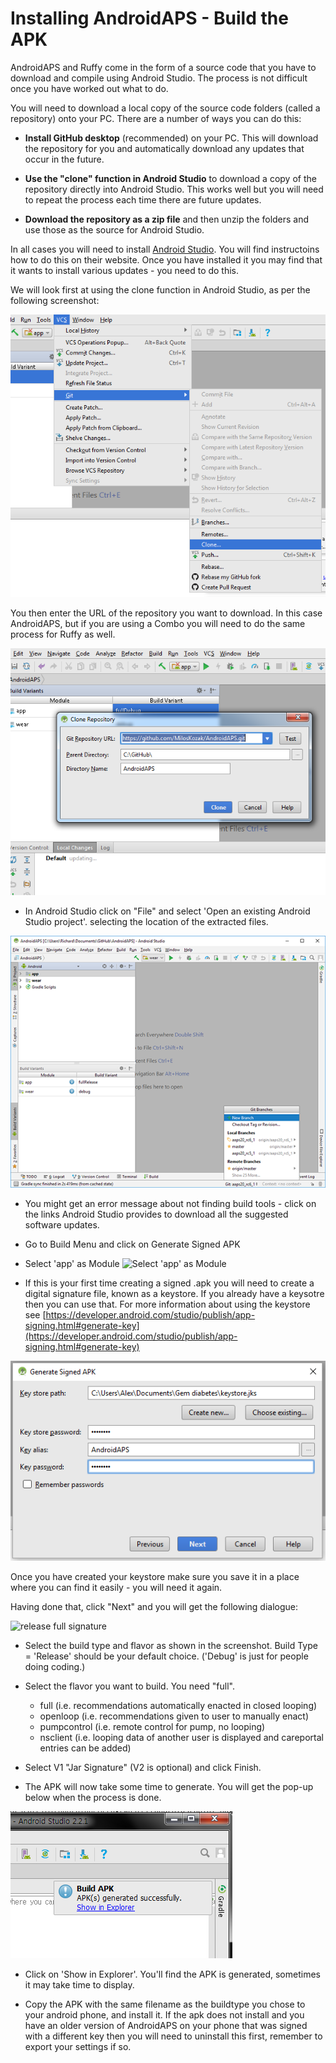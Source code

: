 # Installing AndroidAPS - Build the APK

AndroidAPS and Ruffy come in the form of a source code that you have to download and compile using Android Studio. The process is not difficult once you have worked out what to do.

You will need to download a local copy of the source code folders (called a repository) onto your PC. There are a number of ways you can do this:

* **Install GitHub desktop** (recommended) on your PC. This will download the repository for you and automatically download any updates that occur in the future. 

* **Use the "clone" function in Android Studio** to download a copy of the repository directly into Android Studio. This works well but you will need to repeat the process each time there are future updates.

* **Download the repository as a zip file** and then unzip the folders and use those as the source for Android Studio. 

In all cases you will need to install [Android Studio](https://developer.android.com/studio/install.html). You will find instructoins how to do this on their website. Once you have installed it you may find that it wants to install various updates - you need to do this.

We will look first at using the clone function in Android Studio, as per the following screenshot:

![](../images/Screenshot_git_clone.png)

You then enter the URL of the repository you want to download. In this case AndroidAPS, but if you are using a Combo you will need to do the same process for Ruffy as well.

![](../images/Screenshot_git_clone_2.png)


* In Android Studio click on "File" and select 'Open an existing Android Studio project'. selecting the location of the extracted files.

![](../images/androidstudio4.png)

* You might get an error message about not finding build tools - click on the links Android Studio provides to download all the suggested software updates.
 
* Go to Build Menu and click on Generate Signed APK

* Select 'app' as Module
![Select 'app' as Module](https://user-images.githubusercontent.com/9692866/38299495-8885e446-37fa-11e8-9d19-cb05fd1bb506.png)

* If this is your first time creating a signed .apk you will need to create a digital signature file, known as a keystore. If you already have a keysotre then you can use that. For more information about using the keystore see [https://developer.android.com/studio/publish/app-signing.html#generate-key](https://developer.android.com/studio/publish/app-signing.html#generate-key)

![](../images/generate_signed_APK.png)

Once you have created your keystore make sure you save it in a place where you can find it easily - you will need it again.

Having done that, click "Next" and you will get the following dialogue:

![release full signature](https://user-images.githubusercontent.com/9692866/38299493-8838e38a-37fa-11e8-8c28-3fa6071e7a76.png)

* Select the build type and flavor as shown in the screenshot.  Build Type = 'Release' should be your default choice. ('Debug' is just for people doing coding.)
* Select the flavor you want to build. You need "full".


    * full (i.e. recommendations automatically enacted in closed looping)
    * openloop (i.e. recommendations given to user to manually enact)
    * pumpcontrol (i.e. remote control for pump, no looping)
    * nsclient (i.e. looping data of another user is displayed and careportal entries can be added)

*   Select V1 "Jar Signature" (V2 is optional) and click Finish. 

* The APK will now take some time to generate. You will get the pop-up below when the process is done.

![](../images/androidstudio3.png)

* Click on 'Show in Explorer'. You'll find the APK is generated, sometimes it may take time to display.

* Copy the APK with the same filename as the buildtype you chose to your android phone, and install it.  If the apk does not install and you have an older version of AndroidAPS on your phone that was signed with a different key then you will need to uninstall this first, remember to export your settings if so.
